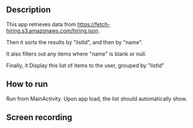 ## Description
This app retrieves data from https://fetch-hiring.s3.amazonaws.com/hiring.json. 

Then it sorts the results by "listId", and then by "name". 

It also filters out any items where "name" is blank or null.

Finally, it Display this list of items to the user, grouped by "listId"

## How to run
Run from MainActivity. Upon app load, the list should automatically show.

## Screen recording







